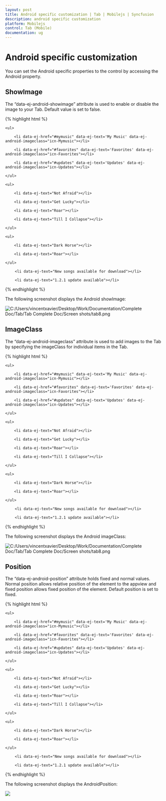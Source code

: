 ```yaml
---
layout: post
title: Android specific customization | Tab | Mobilejs | Syncfusion
description: android specific customization
platform: Mobilejs
control: Tab (Mobile)
documentation: ug
---
```


# Android specific customization

You can set the Android specific properties to the control by accessing the Android property.

## ShowImage

The “data-ej-android-showimage” attribute is used to enable or disable the image to your Tab. Default value is set to false.

{% highlight html %}

<div data-role="ejmtab" id="tab" data-ej-rendermode="android" data-ej-android-showimage="true">

    <ul>

        <li data-ej-href="#mymusic" data-ej-text='My Music' data-ej-android-imageclass="icn-Mymusic"></li>

        <li data-ej-href="#favorites" data-ej-text='Favorites' data-ej-android-imageclass="icn-Favorites"></li> 

        <li data-ej-href="#updates" data-ej-text='Updates' data-ej-android-imageclass="icn-Updates"></li>         

    </ul>

</div>

<!-- Tab first item -->

<div data-role="ejmlistview" data-ej-showheader="false" data-ej-rendermode="android" id="mymusic">

    <ul>

        <li data-ej-text="Not Afraid"></li>

        <li data-ej-text="Get Lucky"></li>

        <li data-ej-text="Roar"></li>

        <li data-ej-text="Till I Collapse"></li>

    </ul>

</div>

<!-- Tab second item -->

<div data-role="ejmlistview" data-ej-showheader="false" data-ej-rendermode="android"  id="favorites">

    <ul>

        <li data-ej-text="Dark Horse"></li>

        <li data-ej-text="Roar"></li>

    </ul>

</div>

<!-- Tab third item -->

<div data-role="ejmlistview" data-ej-showheader="false" data-ej-rendermode="android" id="updates">

 <ul>

     <li data-ej-text="New songs available for download"></li>

     <li data-ej-text="1.2.1 update available"></li>

 </ul>

</div>



{% endhighlight %}

The following screenshot displays the Android showImage:

![C:/Users/vincentxavier/Desktop/Work/Documentation/Complete Doc/Tab/Tab Complete Doc/Screen shots/tab8.png](Android-specific-customization_images/Android-specific-customization_img1.png)

## ImageClass

The “data-ej-android-imageclass” attribute is used to add images to the Tab by specifying the imageClass for individual items in the Tab.

{% highlight html %}

<div data-role="ejmtab" id="tab" data-ej-rendermode="android" data-ej-android-showimage="true">

    <ul>

        <li data-ej-href="#mymusic" data-ej-text='My Music' data-ej-android-imageclass="icn-Mymusic"></li>

        <li data-ej-href="#favorites" data-ej-text='Favorites' data-ej-android-imageclass="icn-Favorites"></li> 

        <li data-ej-href="#updates" data-ej-text='Updates' data-ej-android-imageclass="icn-Updates"></li>         

    </ul>

</div>

<!-- Tab first item -->

<div data-role="ejmlistview" data-ej-showheader="false" data-ej-rendermode="android"  id="mymusic">

    <ul>

        <li data-ej-text="Not Afraid"></li>

        <li data-ej-text="Get Lucky"></li>

        <li data-ej-text="Roar"></li>

        <li data-ej-text="Till I Collapse"></li>

    </ul>

</div>

<!-- Tab second item -->

<div data-role="ejmlistview" data-ej-showheader="false" data-ej-rendermode="android"  id="favorites">

    <ul>

        <li data-ej-text="Dark Horse"></li>

        <li data-ej-text="Roar"></li>

    </ul>

</div>

<!-- Tab third item -->

<div data-role="ejmlistview" data-ej-showheader="false" data-ej-rendermode="android"  id="updates">

 <ul>

     <li data-ej-text="New songs available for download"></li>

     <li data-ej-text="1.2.1 update available"></li>

 </ul>

</div>



{% endhighlight %}

The following screenshot displays the Android imageClass:

![C:/Users/vincentxavier/Desktop/Work/Documentation/Complete Doc/Tab/Tab Complete Doc/Screen shots/tab8.png](Android-specific-customization_images/Android-specific-customization_img2.png)


## Position

The “data-ej-android-position” attribute holds fixed and normal values. Normal position allows relative position of the element to the appview and fixed position allows fixed position of the element. Default position is set to fixed.

{% highlight html %}

<div data-role="ejmtab" id="tab" data-ej-rendermode="android" data-ej-android-position="normal" data-ej-android-showimage="true">

    <ul>

        <li data-ej-href="#mymusic" data-ej-text='My Music' data-ej-android-imageclass="icn-Mymusic"></li>

        <li data-ej-href="#favorites" data-ej-text='Favorites' data-ej-android-imageclass="icn-Favorites"></li> 

        <li data-ej-href="#updates" data-ej-text='Updates' data-ej-android-imageclass="icn-Updates"></li>         

    </ul>

</div>

<!-- Tab first item -->

<div data-role="ejmlistview" data-ej-showheader="false" data-ej-rendermode="android"  id="mymusic">

    <ul>

        <li data-ej-text="Not Afraid"></li>

        <li data-ej-text="Get Lucky"></li>

        <li data-ej-text="Roar"></li>

        <li data-ej-text="Till I Collapse"></li>

    </ul>

</div>

<!-- Tab second item -->

<div data-role="ejmlistview" data-ej-showheader="false" data-ej-rendermode="android"  id="favorites">

    <ul>

        <li data-ej-text="Dark Horse"></li>

        <li data-ej-text="Roar"></li>

    </ul>

</div>

<!-- Tab third item -->

<div data-role="ejmlistview" data-ej-showheader="false" data-ej-rendermode="android"  id="updates">

 <ul>

     <li data-ej-text="New songs available for download"></li>

     <li data-ej-text="1.2.1 update available"></li>

 </ul>

</div>

{% endhighlight %}

The following screenshot displays the AndroidPosition:

![](Android-specific-customization_images/Android-specific-customization_img3.png)